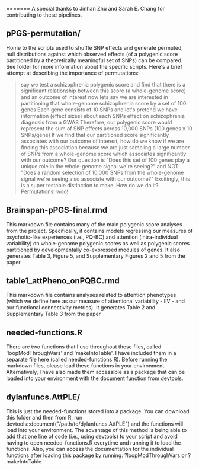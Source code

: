 =======
A special thanks to Jinhan Zhu and Sarah E. Chang for contributing to these pipelines.

## pPGS-permutation/
Home to the scripts used to shuffle SNP effects and generate permuted, null distributions against which observed effects (of a polygenic score partitioned by a theoretically meaningful set of SNPs) can be compared. See folder for more information about the specific scripts. Here's a brief attempt at describing the importance of permutations: 
> say we test a schizophrenia polygenic score and find that there is a significant relationship between this score (a whole-genome score) and an outcome of interest
> now lets say we are interested in partitioning that whole-genome schizophrenia score by a set of 100 genes
> Each gene consists of 10 SNPs and let's pretend we have information (effect sizes) about each SNPs effect on schizophrenia diagnosis from a GWAS
> Therefore, our polygenic score would represent the sum of SNP effects across 10,000 SNPs (100 genes x 10 SNPs/gene)
> If we find that our partitioned score significantly associates with our outcome of interest, how do we know if we are finding this association because we are just sampling a large number of SNPs from a whole-genome score which associates significantly with our outcome?
> Our question is "Does this set of 100 genes play a unique role in the whole-genome signal we're seeing?" and NOT "Does a random selection of 10,000 SNPs from the whole-genome signal we're seeing also associate with our outcome?"
> Excitingly, this is a super testable distinction to make. How do we do it?
> Permutations! woo!

## Brainspan-pPGS-final.rmd
This markdown file contains many of the main polygenic score analyses from the project. Specifically, it contains models regressing our measures of psychotic-like experiences (i.e., PQ-BC) and attention (intra-individual variability) on whole-genome polygenic scores as well as polygenic scores partitioned by developmentally co-expressed modules of genes. It also generates Table 3, Figure 5, and Supplementary Figures 2 and 5 from the paper.

## table1_attPheno_onPQBC.rmd
This markdown file contains analyses related to attention phenotypes (which we define here as our measure of attentional variability - IIV - and our functional connectivity metrics). It generates Table 2 and Supplementary Table 3 from the paper

## needed-functions.R
There are two functions that I use throughout these files, called 'loopModThroughVars' and 'makeIntoTable'. I have included them in a separate file here (called needed-functions.R). Before running the markdown files, please load these functions in your environment. Alternatively, I have also made them accessible as a package that can be loaded into your environment with the document function from devtools. 

## dylanfuncs.AttPLE/
This is just the needed-functions stored into a package. You can download this folder and then from R, run devtools::document("/path/to/dylanfuncs.AttPLE") and the functions will load into your environment. The advantage of this method is being able to add that one line of code (i.e., using devtools) to your script and avoid having to open needed-functions.R everytime and running it to load the functions. Also, you can access the documentation for the individual functions after loading this package by running: ?loopModThroughVars or ?makeIntoTable

